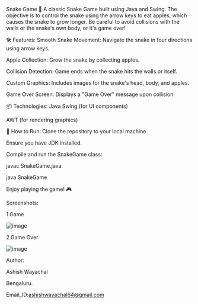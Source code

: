 Snake Game 🐍
A classic Snake Game built using Java and Swing. The objective is to control the snake using the arrow keys to eat apples, which causes the snake to grow longer. Be careful to avoid collisions with the walls or the snake's own body, or it's game over!

🛠️ Features:
Smooth Snake Movement: Navigate the snake in four directions using arrow keys.

Apple Collection: Grow the snake by collecting apples.

Collision Detection: Game ends when the snake hits the walls or itself.

Custom Graphics: Includes images for the snake's head, body, and apples.

Game Over Screen: Displays a "Game Over" message upon collision.

📦 Technologies:
Java
Swing (for UI components)

AWT (for rendering graphics)

🚀 How to Run:
Clone the repository to your local machine.

Ensure you have JDK installed.

Compile and run the SnakeGame class:

javac SnakeGame.java

java SnakeGame

Enjoy playing the game! 🎮


Screenshots:

1.Game

![image](https://github.com/user-attachments/assets/9f440d08-b997-43d5-87c0-37cc73f6a857)

2.Game Over

![image](https://github.com/user-attachments/assets/caff28fc-e2a1-4cbb-aeb1-9a334e96b8fe)

Author:

Ashish Wayachal

Bengaluru.

Email_ID:ashishwayachal64@gmail.com

